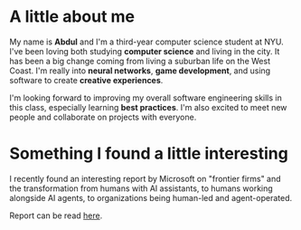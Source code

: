 # A little about me

My name is **Abdul** and I'm a third-year computer science student at NYU. I've been loving both studying **computer science** and living in the city. It has been a big change coming from living a suburban life on the West Coast. I'm really into **neural networks**, **game development**, and using software to create **creative experiences**.

I'm looking forward to improving my overall software engineering skills in this class, especially learning **best practices**. I'm also excited to meet new people and collaborate on projects with everyone.

# Something I found a little interesting

I recently found an interesting report by Microsoft on "frontier firms" and the transformation from humans with AI assistants, to humans working alongside AI agents, to organizations being human-led and agent-operated.

Report can be read [here](https://www.microsoft.com/en-us/worklab/work-trend-index/2025-the-year-the-frontier-firm-is-born?msockid=30a40596d15868de32da10d6d0716900).